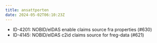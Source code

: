 ```yaml
---
title: ansattporten
date: 2024-05-02T06:10:23Z
---
```

- ID-4201: NOBID/eIDAS enable claims source fra properties (#630)
- ID-4145: NOBID/eIDAS c2id claims source for freg-data (#621)

